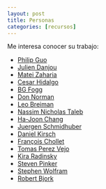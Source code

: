 ```yaml
---
layout: post
title: Personas
categories: [recursos]
---
```


Me interesa conocer su trabajo:

<!--more-->

- [Philip Guo](http://pgbovine.net/)
- [Julien Danjou](https://julien.danjou.info/)
- [Matei Zaharia](https://cs.stanford.edu/people/matei/)
- [Cesar Hidalgo](https://chidalgo.com/)
- [BG Fogg](https://www.bjfogg.com/)
- [Don Norman](https://jnd.org/)
- [Leo Breiman](https://www.stat.berkeley.edu/~breiman/)
- [Nassim Nicholas Taleb](https://www.fooledbyrandomness.com/)
- [Ha-Joon Chang](http://hajoonchang.net/)
- [Juergen Schmidhuber](http://people.idsia.ch/~juergen/)
- [Daniel Kirsch](http://danielkirs.ch/)
- [François Chollet](https://fchollet.com/)
- [Tomas Perez Vejo](https://inah.academia.edu/TomasPerezVejo/Papers)
- [Kira Radinsky ](http://www.kiraradinsky.com/)
- [Steven Pinker](https://stevenpinker.com/)
- [Stephen Wolfram](https://www.stephenwolfram.com/)
- [Robert Bjork](https://bjorklab.psych.ucla.edu/research/)